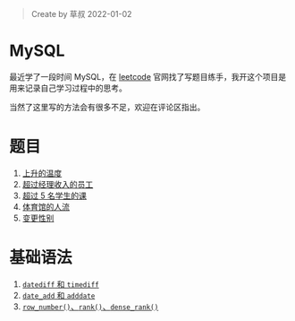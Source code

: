 > Create by 草叔 2022-01-02

# MySQL
最近学了一段时间 MySQL，在 [leetcode](https://leetcode-cn.com/problemset/database/) 官网找了写题目练手，我开这个项目是用来记录自己学习过程中的思考。

当然了这里写的方法会有很多不足，欢迎在评论区指出。

# 题目
1. [上升的温度](https://github.com/astak16/MySQL/issues/1)
2. [超过经理收入的员工](https://github.com/astak16/blog-mysql/issues/3)
3. [超过 5 名学生的课](https://github.com/astak16/blog-mysql/issues/4)
4. [体育馆的人流](https://github.com/astak16/blog-mysql/issues/6)
5. [变更性别](https://github.com/astak16/blog-mysql/issues/7)

# 基础语法
1. [`datediff` 和 `timediff`](https://github.com/astak16/blog-mysql/issues/2)
2. [`date_add` 和 `adddate`](https://github.com/astak16/blog-mysql/issues/5)
3. [`row_number()`、`rank()`、`dense_rank()`](https://github.com/astak16/blog-mysql/issues/8)
